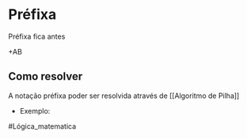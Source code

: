 # Préfixa

Préfixa fica antes

+AB

## Como resolver
A notação préfixa poder ser resolvida através de [[Algoritmo de Pilha]]

- Exemplo:



#Lógica_matematica 